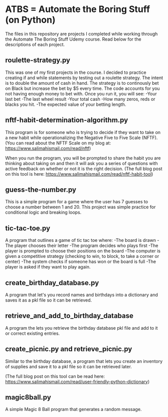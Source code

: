 # ATBS = Automate the Boring Stuff (on Python)
The files in this repository are projects I completed while working through the Automate The Boring Stuff Udemy course. Read below for the descriptions of each project. 

## roulette-strategy.py
This was one of my first projects in the course. I decided to practice creating if and while statements
by testing out a roulette strategy. 
The intent is to double the amount of cash in hand. 
The strategy is to continously bet on Black but increase the bet by $5 every time. 
The code accounts for you not having enough money to bet with. 
Once you run it, you will see:
-Your last bet
-The last wheel result
-Your total cash
-How many zeros, reds or blacks you hit.
-The expected value of your betting length. 

## nftf-habit-determination-algorithm.py
This program is for someone who is trying to decide if they want to take on a new habit while operationalizing the Negative Five to Five Scale (NFTF).
(You can read about the NFTF Scale on my blog at: https://www.salimahismail.com/read/nftf)

When you run the program, you will be prompted to share the habit you are thinking about taking on 
and then it will ask you a series of questions with active feedback on whether or not it is the right decision. 
(The full blog post on this tool is here: https://www.salimahismail.com/read/nftf-habit-tool)
 
## guess-the-number.py
This is a simple program for a game where the user has 7 guesses to choose a number between 1 and 20. 
This project was simple practice for conditional logic and breaking loops. 

## tic-tac-toe.py
A program that outlines a game of tic tac toe where:
-The board is drawn
-The player chooses their letter
-The program decides who plays first
-The player is prompted to choose their positions on the board
-The computer is given a competitive strategy (checking to win, to block, to take a corner or center)
-The system checks if someone has won or the board is full
-The player is asked if they want to play again. 

## create_birthday_database.py
A program that let's you record names and birthdays into a dictionary and saves it as a pkl file so it can be retrieved. 

## retrieve_and_add_to_birthday_database
A program the lets you retrieve the birthday database pkl file and add to it or correct existing entries. 

## create_picnic.py and retrieve_picnic.py
Similar to the birthday database, a program that lets you create an inventory of supplies and save it to a pkl file so it can be retrieved later. 

(The full blog post on this tool can be read here: https://www.salimahismail.com/read/user-friendly-python-dictionary)  

## magic8ball.py
A simple Magic 8 Ball program that generates a random message. 
